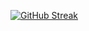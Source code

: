 [![GitHub Streak](https://streak-stats.demolab.com?user=Brave-34&theme=dark)](https://git.io/streak-stats)
